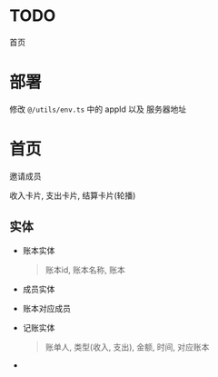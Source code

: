 # TODO
首页

# 部署
修改 `@/utils/env.ts` 中的 appId 以及 服务器地址



# 首页

邀请成员

收入卡片, 支出卡片, 结算卡片(轮播)





## 实体

- 账本实体

  > 账本id, 账本名称, 账本

- 成员实体

- 账本对应成员

- 记账实体

  > 账单人, 类型(收入, 支出),  金额, 时间, 对应账本

- 

